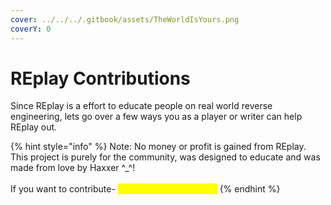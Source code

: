 ```yaml
---
cover: ../../../.gitbook/assets/TheWorldIsYours.png
coverY: 0
---
```


# REplay Contributions

Since REplay is a effort to educate people on real world reverse engineering, lets go over a few ways you as a player or writer can help REplay out.

{% hint style="info" %}
Note: No money or profit is gained from REplay. This project is purely for the community, was designed to educate and was made from love by Haxxer ^\_^! \
\
If you want to contribute- _<mark style="color:yellow;">**YOU WILL NOT BE PAID**</mark>_
{% endhint %}

